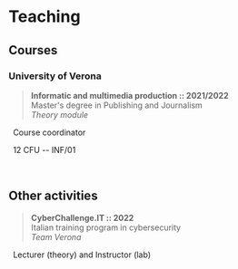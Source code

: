 # Teaching


## Courses 

### University of Verona

> **Informatic and multimedia production :: 2021/2022** &nbsp; <a href="https://www.corsi.univr.it/?ent=cs&aa=2021%2F2022&codiceCs=N75&codins=14228&discr=&discrCd=&id=368&menu=Studiare&tab=Insegnamenti" target="_blank" rel="noopener noreferrer"><i class="fas fa-link"></i></a> <br> Master's degree in Publishing and Journalism <br> *Theory module*

<i class="fas fa-pencil-ruler"></i> &nbsp; Course coordinator

<i class="fas fa-info-circle"></i> &nbsp; 12 CFU -- INF/01

<br>

## Other activities

> **CyberChallenge.IT :: 2022** &nbsp; <a href="https://cyberchallenge.it/" target="_blank" rel="noopener noreferrer"><i class="fas fa-link"></i></a> <br> Italian training program in cybersecurity <br> *Team Verona*

<i class="fas fa-pencil-ruler"></i> &nbsp; Lecturer (theory) and Instructor (lab)


